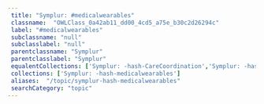 ```yaml
--- 
 title: "Symplur: #medicalwearables" 
 classname:  "OWLClass_0a42ab11_dd00_4cd5_a75e_b30c2d26294c" 
 label: "#medicalwearables" 
 subclassname: "null" 
 subclasslabel: "null" 
 parentclassname: "Symplur" 
 parentclasslabel: "Symplur" 
 equalentCollections: ['Symplur: -hash-CareCoordination','Symplur: -hash-PopulationHealth','Medigy: Wearables','Symplur: -hash-PopHealthRT','U.S. Food and Drug Administration (FDA): Wireless Medical Devices','Medigy: Wearable Technology','Healthcare IT News: Wearables','U.S. Food and Drug Administration (FDA): Remote or Wearable Patient Monitoring Devices EUAs','Symplur: -hash-VirtualHealth','Symplur: -hash-digitalhealth'] 
 collections: ['Symplur: -hash-medicalwearables']
 aliases:  "/topic/symplur-hash-medicalwearables"  
 searchCategory: "topic" 
---
```

